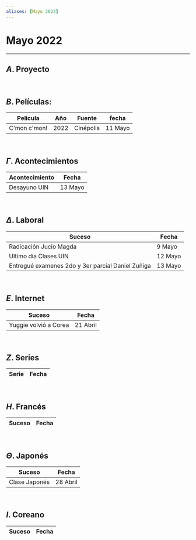 ```yaml
---
aliases: [Mayo 2022]
---
```


# Mayo 2022
---

##  $A$. Proyecto

&emsp;

## $B$. Películas:
|Pelicula|Año|Fuente|fecha|
|---|---|---|---|
|C'mon c'mon!|2022|Cinépolis|11 Mayo|


&emsp;

## $\Gamma$. Acontecimientos
|Acontecimiento|Fecha|
|---|---|
|Desayuno UIN|13 Mayo|

&emsp;

## $\Delta$. Laboral
|Suceso|Fecha|
|---|---|
|Radicación Jucio Magda|9 Mayo|
|Ultimo día Clases UIN|12 Mayo|
|Entregué examenes 2do y 3er parcial Daniel Zuñiga|13 Mayo|

&emsp;

## $E$. Internet
|Suceso|Fecha|
|---|---|
|Yuggie volvió a Corea|21 Abril|

&emsp;

## $Z$. Series
|Serie|Fecha|
|---|---|

&emsp;

## $H$. Francés
|Suceso|Fecha|
|---|---|

&emsp;

## $\Theta$. Japonés
|Suceso|Fecha|
|---|---|
|Clase Japonés|28 Abril|

&emsp;

## $I$. Coreano
|Suceso|Fecha|
|---|---|
